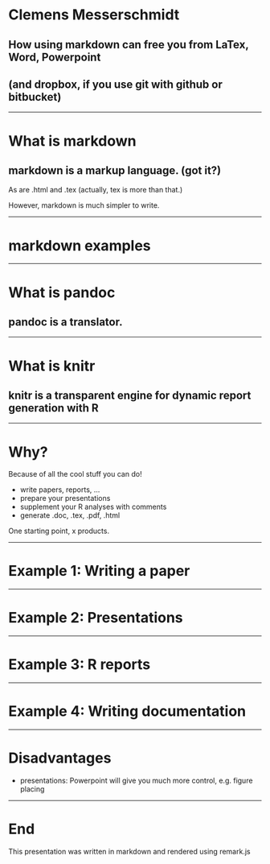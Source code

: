 # Clemens Messerschmidt
## How using markdown can free you from LaTex, Word, Powerpoint
## (and dropbox, if you use git with github or bitbucket)

---

# What is markdown

## markdown is a markup language. (got it?)
As are .html and .tex (actually, tex is more than that.) 

However, markdown is much simpler to write.

---
# markdown examples



---

# What is pandoc

## pandoc is a translator.

---

# What is knitr

## knitr is a transparent engine for dynamic report generation with R

---

# Why?
Because of all the cool stuff you can do!

* write papers, reports, ...
* prepare your presentations
* supplement your R analyses with comments
* generate .doc, .tex, .pdf, .html

One starting point, x products.

---

# Example 1: Writing a paper



---

# Example 2: Presentations


---

# Example 3: R reports

---

# Example 4: Writing documentation


---
# Disadvantages
 
* presentations: Powerpoint will give you much more control, e.g. figure placing

---

# End

This presentation was written in markdown and rendered using remark.js


 

